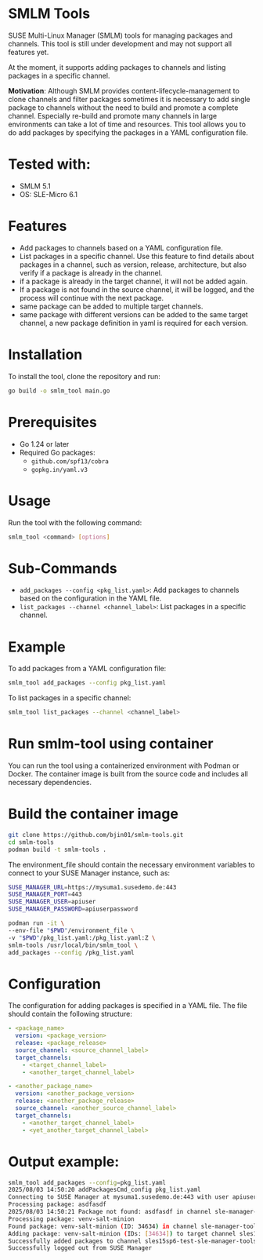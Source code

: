 # SMLM Tools
SUSE Multi-Linux Manager (SMLM) tools for managing packages and channels.
This tool is still under development and may not support all features yet.

At the moment, it supports adding packages to channels and listing packages in a specific channel.

__Motivation__:
Although SMLM provides content-lifecycle-management to clone channels and filter packages sometimes it is necessary to add single package to channels without the need to build and promote a complete channel. Especially re-build and promote many channels in large environments can take a lot of time and resources.
This tool allows you to do add packages by specifying the packages in a YAML configuration file.

# Tested with:
- SMLM 5.1
- OS: SLE-Micro 6.1

# Features
- Add packages to channels based on a YAML configuration file.
- List packages in a specific channel. Use this feature to find details about packages in a channel, such as version, release, architecture, but also verify if a package is already in the channel.
- if a package is already in the target channel, it will not be added again.
- If a package is not found in the source channel, it will be logged, and the process will continue with the next package.
- same package can be added to multiple target channels.
- same package with different versions can be added to the same target channel, a new package definition in yaml is required for each version.

# Installation
To install the tool, clone the repository and run:
```bash
go build -o smlm_tool main.go
```
# Prerequisites
- Go 1.24 or later
- Required Go packages:
  - `github.com/spf13/cobra`
  - `gopkg.in/yaml.v3`  

# Usage
Run the tool with the following command:
```bash
smlm_tool <command> [options]
```
# Sub-Commands
- `add_packages --config <pkg_list.yaml>`: Add packages to channels based on the configuration in the YAML file.
- `list_packages --channel <channel_label>`: List packages in a specific channel.

# Example
To add packages from a YAML configuration file:
```bash
smlm_tool add_packages --config pkg_list.yaml
```
To list packages in a specific channel:
```bash
smlm_tool list_packages --channel <channel_label>
```
# Run smlm-tool using container

You can run the tool using a containerized environment with Podman or Docker. The container image is built from the source code and includes all necessary dependencies.

# Build the container image
```bash
git clone https://github.com/bjin01/smlm-tools.git
cd smlm-tools
podman build -t smlm-tools .
```

The environment_file should contain the necessary environment variables to connect to your SUSE Manager instance, such as:
```bash
SUSE_MANAGER_URL=https://mysuma1.susedemo.de:443
SUSE_MANAGER_PORT=443
SUSE_MANAGER_USER=apiuser
SUSE_MANAGER_PASSWORD=apiuserpassword
```
```bash
podman run -it \
--env-file "$PWD"/environment_file \
-v "$PWD"/pkg_list.yaml:/pkg_list.yaml:Z \
smlm-tools /usr/local/bin/smlm_tool \
add_packages --config /pkg_list.yaml
```

# Configuration
The configuration for adding packages is specified in a YAML file. The file should contain the following structure:
```yaml
- <package_name>
  version: <package_version>
  release: <package_release>
  source_channel: <source_channel_label>
  target_channels: 
    - <target_channel_label>
    - <another_target_channel_label>

- <another_package_name>
  version: <another_package_version>
  release: <another_package_release>
  source_channel: <another_source_channel_label>
  target_channels: 
    - <another_target_channel_label>
    - <yet_another_target_channel_label>
```
# Output example:
```bash
smlm_tool add_packages --config=pkg_list.yaml
2025/08/03 14:50:20 addPackagesCmd_config pkg_list.yaml
Connecting to SUSE Manager at mysuma1.susedemo.de:443 with user apiuser
Processing package: asdfasdf
2025/08/03 14:50:21 Package not found: asdfasdf in channel sle-manager-tools15-updates-x86_64-sap-sp6 with version 3006.0 and release 150000.3.78.1
Processing package: venv-salt-minion
Found package: venv-salt-minion (ID: 34634) in channel sle-manager-tools15-updates-x86_64-sap-sp6
Adding package: venv-salt-minion (IDs: [34634]) to target channel sles15sp6-test-sle-manager-tools15-updates-x86_64-sap-sp6
Successfully added packages to channel sles15sp6-test-sle-manager-tools15-updates-x86_64-sap-sp6
Successfully logged out from SUSE Manager
```
```bash